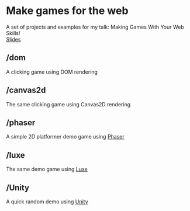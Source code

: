 # Make games for the web
A set of projects and examples for my talk: Making Games With Your Web Skills!  
[Slides](https://docs.google.com/presentation/d/1cG0tYudPkluIJy1a11dnDw8t91kijz3BOmvEY0aL5O0/edit?usp=sharing)  

## /dom
A clicking game using DOM rendering

## /canvas2d
The same clicking game using Canvas2D rendering

## /phaser
A simple 2D platformer demo game using [Phaser](http://phaser.io/)

## /luxe
The same demo game using [Luxe](http://luxeengine.com/)

## /Unity
A quick random demo using [Unity](http://unity3d.com/)
